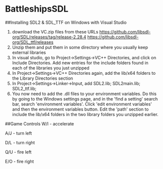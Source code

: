 # BattleshipsSDL
##Installing SDL2 & SDL_TTF on Windows with Visual Studio

1) download the VC.zip files from these URLs
https://github.com/libsdl-org/SDL/releases/tag/release-2.28.4
https://github.com/libsdl-org/SDL_ttf/releases
2) Unzip them and put them in some directory where you usually keep external libraries
3) In visual studio, go to Project->Settings->VC++ Directories, and click on Include Directories. Add new entries for the include folders found in each of the libraries you just unzipped
4) In Project->Settings->VC++ Directories again, add the lib/x64 folders to the Library Directories section
5) In Project->Settings->Linker->Input, add SDL2.lib; SDL2main.lib; SDL2_ttf.lib;
6) You now need to add the .dll files to your environment variables. Do this by going to the Windows settings page, and in the 'find a setting' search bar, search 'environment variables'. Click 'edit environment variables' and then the environment variables button.
Edit the 'path' section to include the lib/x64 folders in the two library folders you unzipped earlier. 

##Game Controls
W/I - accelerate

A/J - turn left

D/L - turn right

Q/U - fire left

E/O - fire right
